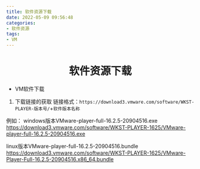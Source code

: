```yaml
---
title: 软件资源下载
date: 2022-05-09 09:56:48
categories:
- 软件资源
tags:
- VM
---
```


<h1 align="center">软件资源下载</h1>


- VM软件下载
1. 下载链接的获取
链接格式：`https://download3.vmware.com/software/WKST-PLAYER-版本号/`+`软件版本名称`    

例如：
windows版本VMware-player-full-16.2.5-20904516.exe   
https://download3.vmware.com/software/WKST-PLAYER-1625/VMware-player-full-16.2.5-20904516.exe  

linux版本VMware-player-full-16.2.5-20904516.bundle  
https://download3.vmware.com/software/WKST-PLAYER-1625/VMware-Player-Full-16.2.5-20904516.x86_64.bundle


